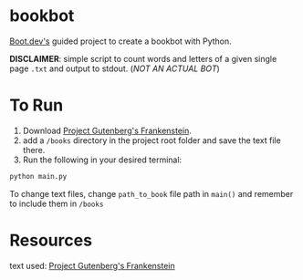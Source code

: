 # bookbot
[Boot.dev's](https://www.boot.dev/tracks/backend) guided project to create a bookbot with Python.

**DISCLAIMER**: simple script to count words and letters of a given single page `.txt` and output to stdout. (*NOT AN ACTUAL BOT*)

# To Run
1. Download [Project Gutenberg's Frankenstein](https://raw.githubusercontent.com/asweigart/codebreaker/master/frankenstein.txt).
2. add a `/books` directory in the project root folder and save the text file there.
3. Run the following in your desired terminal:
```python
python main.py
```
To change text files, change `path_to_book` file path in `main()` and remember to include them in `/books`

# Resources
text used: [Project Gutenberg's Frankenstein](https://raw.githubusercontent.com/asweigart/codebreaker/master/frankenstein.txt)
